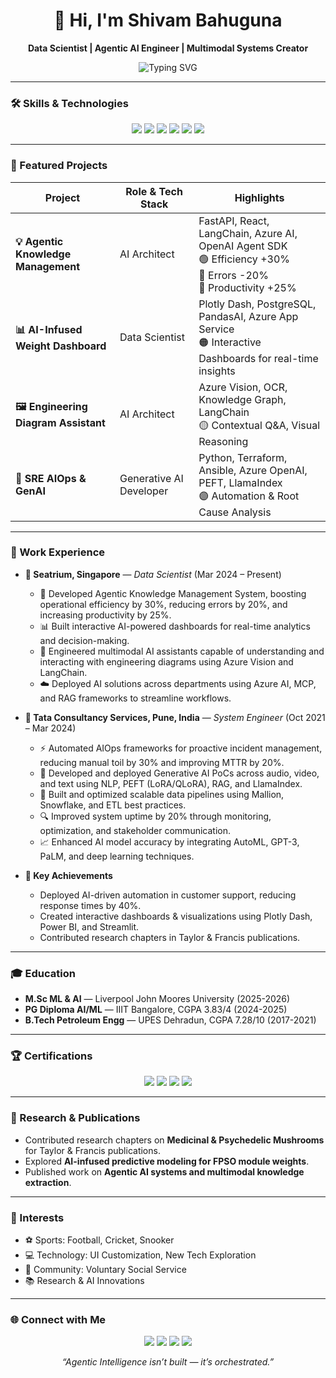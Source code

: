 <h1 align="center">👋 Hi, I'm Shivam Bahuguna</h1>
<p align="center">
  <b>Data Scientist | Agentic AI Engineer | Multimodal Systems Creator</b>
</p>

<p align="center">
  <img src="https://readme-typing-svg.herokuapp.com?font=Fira+Code&size=28&color=00F0FF&center=true&vCenter=true&width=600&lines=Transforming+Data+into+Intelligence...;Building+Agentic+AI+Solutions...;Creating+Interactive+Dashboards..." alt="Typing SVG"/>
</p>

---

### 🛠️ Skills & Technologies

<p align="center">
  <img src="https://img.shields.io/badge/OpenAI-412991?logo=openai&logoColor=white&style=for-the-badge" />
  <img src="https://img.shields.io/badge/LangChain-1C3C3C?logo=chainlink&logoColor=white&style=for-the-badge" />
  <img src="https://img.shields.io/badge/FastAPI-009688?logo=fastapi&logoColor=white&style=for-the-badge" />
  <img src="https://img.shields.io/badge/Azure%20AI-008AD7?logo=microsoftazure&logoColor=white&style=for-the-badge" />
  <img src="https://img.shields.io/badge/React-20232A?logo=react&logoColor=61DAFB&style=for-the-badge" />
  <img src="https://img.shields.io/badge/PostgreSQL-4169E1?logo=postgresql&logoColor=white&style=for-the-badge" />
</p>

---

### 🚀 Featured Projects

| Project | Role & Tech Stack | Highlights |
|--------|-----------------|------------|
| **💡 Agentic Knowledge Management** | AI Architect | FastAPI, React, LangChain, Azure AI, OpenAI Agent SDK <br> 🟢 Efficiency +30% <br> 🔴 Errors -20% <br> 🔵 Productivity +25% |
| **📊 AI-Infused Weight Dashboard** | Data Scientist | Plotly Dash, PostgreSQL, PandasAI, Azure App Service <br> 🟠 Interactive Dashboards for real-time insights |
| **🖼 Engineering Diagram Assistant** | AI Architect | Azure Vision, OCR, Knowledge Graph, LangChain <br> 🟡 Contextual Q&A, Visual Reasoning |
| **🤖 SRE AIOps & GenAI** | Generative AI Developer | Python, Terraform, Ansible, Azure OpenAI, PEFT, LlamaIndex <br> 🟣 Automation & Root Cause Analysis |

---

### 💼 Work Experience

- **🏢 Seatrium, Singapore** — *Data Scientist* (Mar 2024 – Present)  
  - 🧠 Developed Agentic Knowledge Management System, boosting operational efficiency by 30%, reducing errors by 20%, and increasing productivity by 25%.  
  - 📊 Built interactive AI-powered dashboards for real-time analytics and decision-making.  
  - 🤖 Engineered multimodal AI assistants capable of understanding and interacting with engineering diagrams using Azure Vision and LangChain.  
  - ☁️ Deployed AI solutions across departments using Azure AI, MCP, and RAG frameworks to streamline workflows.  

- **🏢 Tata Consultancy Services, Pune, India** — *System Engineer* (Oct 2021 – Mar 2024)  
  - ⚡ Automated AIOps frameworks for proactive incident management, reducing manual toil by 30% and improving MTTR by 20%.  
  - 🤖 Developed and deployed Generative AI PoCs across audio, video, and text using NLP, PEFT (LoRA/QLoRA), RAG, and LlamaIndex.  
  - 💾 Built and optimized scalable data pipelines using Mallion, Snowflake, and ETL best practices.  
  - 🔍 Improved system uptime by 20% through monitoring, optimization, and stakeholder communication.  
  - 📈 Enhanced AI model accuracy by integrating AutoML, GPT-3, PaLM, and deep learning techniques.  

- **🎯 Key Achievements**  
  - Deployed AI-driven automation in customer support, reducing response times by 40%.  
  - Created interactive dashboards & visualizations using Plotly Dash, Power BI, and Streamlit.  
  - Contributed research chapters in Taylor & Francis publications.  

---

### 🎓 Education

- **M.Sc ML & AI** — Liverpool John Moores University (2025-2026)  
- **PG Diploma AI/ML** — IIIT Bangalore, CGPA 3.83/4 (2024-2025)  
- **B.Tech Petroleum Engg** — UPES Dehradun, CGPA 7.28/10 (2017-2021)  

---

### 🏆 Certifications

<p align="center">
  <img src="https://img.shields.io/badge/AWS%20ML-FF9900?logo=amazonaws&style=for-the-badge" />
  <img src="https://img.shields.io/badge/AWS%20Cloud%20Practitioner-232F3E?logo=amazonaws&style=for-the-badge" />
  <img src="https://img.shields.io/badge/Google%20ACE-4285F4?logo=googlecloud&style=for-the-badge" />
  <img src="https://img.shields.io/badge/Six%20Sigma-6C8CBF?logo=coursera&style=for-the-badge" />
</p>

---

### 🔬 Research & Publications

- Contributed research chapters on **Medicinal & Psychedelic Mushrooms** for Taylor & Francis publications.  
- Explored **AI-infused predictive modeling for FPSO module weights**.  
- Published work on **Agentic AI systems and multimodal knowledge extraction**.  

---

### 🎯 Interests

- ⚽ Sports: Football, Cricket, Snooker  
- 💻 Technology: UI Customization, New Tech Exploration  
- 🌱 Community: Voluntary Social Service  
- 📚 Research & AI Innovations  

---

### 🌐 Connect with Me

<p align="center">
  <a href="https://github.com/Shivam26102022"><img src="https://img.shields.io/badge/GitHub-181717?logo=github&style=for-the-badge" /></a>
  <a href="https://www.linkedin.com/in/shivambahuguna88/"><img src="https://img.shields.io/badge/LinkedIn-0077B5?logo=linkedin&style=for-the-badge" /></a>
  <a href="mailto:shivambahuguna88@gmail.com"><img src="https://img.shields.io/badge/Email-D14836?logo=gmail&style=for-the-badge" /></a>
  <a href="https://shivam26102022.github.io/Shivam-Portfolio/index.html"><img src="https://img.shields.io/badge/Portfolio-0A66C2?logo=googlechrome&style=for-the-badge" /></a>
</p>

<p align="center">
  <i>“Agentic Intelligence isn’t built — it’s orchestrated.”</i>
</p>
